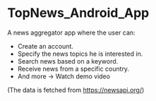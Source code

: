 # TopNews_Android_App

A news aggregator app where the user can:

- Create an account.
- Specify the news topics he is interested in.
- Search news based on a keyword.
- Receive news from a specific country.
- And more -> Watch demo video




(The data is fetched from https://newsapi.org/)
